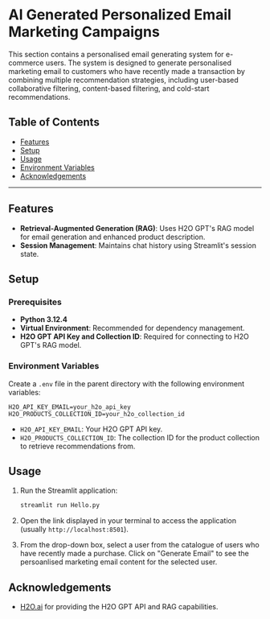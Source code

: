 # AI Generated Personalized Email Marketing Campaigns

This section contains a personalised email generating system for e-commerce users. The system is designed to generate personalised marketing email to customers who have recently made a transaction by combining multiple recommendation strategies, including user-based collaborative filtering, content-based filtering, and cold-start recommendations.

## Table of Contents
- [Features](#features)
- [Setup](#setup)
- [Usage](#usage)
- [Environment Variables](#environment-variables)
- [Acknowledgements](#acknowledgements)

---

## Features
- **Retrieval-Augmented Generation (RAG)**: Uses H2O GPT's RAG model for email generation and enhanced product description.
- **Session Management**: Maintains chat history using Streamlit's session state.

## Setup

### Prerequisites
- **Python 3.12.4**
- **Virtual Environment**: Recommended for dependency management.
- **H2O GPT API Key and Collection ID**: Required for connecting to H2O GPT's RAG model.


### Environment Variables
Create a `.env` file in the parent directory with the following environment variables:

```plaintext
H2O_API_KEY_EMAIL=your_h2o_api_key
H2O_PRODUCTS_COLLECTION_ID=your_h2o_collection_id
```

- `H2O_API_KEY_EMAIL`: Your H2O GPT API key.
- `H2O_PRODUCTS_COLLECTION_ID`: The collection ID for the product collection to retrieve recommendations from.

## Usage

1. Run the Streamlit application:
   ```bash
   streamlit run Hello.py
   ```

2. Open the link displayed in your terminal to access the application (usually `http://localhost:8501`).

3. From the drop-down box, select a user from the catalogue of users who have recently made a purchase. Click on "Generate Email" to see the persoanlised marketing email content for the selected user.

## Acknowledgements
- [H2O.ai](https://www.h2o.ai/) for providing the H2O GPT API and RAG capabilities.